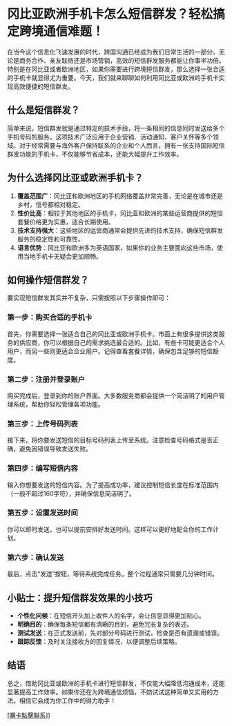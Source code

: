 # 冈比亚欧洲手机卡怎么短信群发？轻松搞定跨境通信难题！

在当今这个信息化飞速发展的时代，跨国沟通已经成为我们日常生活的一部分。无论是商务合作、亲友联络还是市场营销，高效的短信群发服务都能让你事半功倍。特别是在冈比亚或者欧洲地区，如果你需要进行跨境短信群发，那么选择一张合适的手机卡就显得尤为重要。今天，我们就来聊聊如何利用冈比亚或欧洲的手机卡实现高效便捷的短信群发。

## 什么是短信群发？

简单来说，短信群发就是通过特定的技术手段，将一条相同的信息同时发送给多个手机号码的服务。这项技术广泛应用于企业营销、活动通知、客户关怀等多个领域。对于经常需要与海外客户保持联系的企业和个人而言，拥有一张支持国际短信群发功能的手机卡，不仅能够节省成本，还能大幅提升工作效率。

## 为什么选择冈比亚或欧洲手机卡？

1. **覆盖范围广**：冈比亚和欧洲地区的手机网络覆盖非常完善，无论是在城市还是乡村，信号都相对稳定。
2. **性价比高**：相较于其他地区的手机卡，冈比亚和欧洲的某些运营商提供的短信套餐价格更为实惠，适合长期使用。
3. **技术支持强大**：这些地区的运营商通常会提供先进的技术支持，确保短信群发服务的稳定性和可靠性。
4. **语言优势**：冈比亚和欧洲多为英语国家，如果你的业务主要面向这些市场，使用当地手机卡无疑会更加顺畅。

## 如何操作短信群发？

要实现短信群发其实并不复杂，只需按照以下步骤操作即可：

### 第一步：购买合适的手机卡

首先，你需要选择一张适合自己的冈比亚或欧洲手机卡。市面上有很多提供这类服务的供应商，你可以根据自己的需求挑选最合适的。比如，有些卡可能更适合个人用户，而另一些则更适合企业用户。记得查看套餐详情，确保包含足够的短信额度。

### 第二步：注册并登录账户

购买完成后，登录到你的账户界面。大多数服务商都会提供一个简洁明了的用户管理系统，帮助你轻松管理各项功能。

### 第三步：上传号码列表

接下来，将你要发送短信的目标号码列表上传至系统。注意检查号码格式是否正确，避免因错误导致发送失败。

### 第四步：编写短信内容

输入你想要发送的短信内容。为了提高成功率，建议控制短信长度在标准范围内（一般不超过160字符），并确保信息简洁明了。

### 第五步：设置发送时间

你可以即时发送，也可以提前安排好发送时间。这样可以更好地配合你的工作计划。

### 第六步：确认发送

最后，点击“发送”按钮，等待系统完成任务。整个过程通常只需要几分钟时间。

## 小贴士：提升短信群发效果的小技巧

- **个性化问候**：在短信开头加上收件人的名字，会让信息显得更加贴心。
- **明确目的**：确保每条短信都有清晰的目的，避免冗长复杂的表述。
- **测试发送**：在正式发送前，先对部分号码进行测试，检查是否有遗漏或错误。
- **跟踪反馈**：及时关注接收方的回复情况，以便调整后续策略。

## 结语

总之，借助冈比亚或欧洲的手机卡进行短信群发，不仅能大幅降低沟通成本，还能显著提高工作效率。如果你还在为跨境通信烦恼，不妨试试这种简单又实用的方法。相信它会成为你工作中的得力助手！

[[購卡點擊聯系](https://t.me/s/esim1088)]]